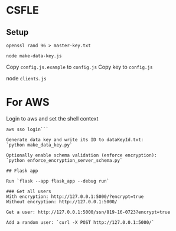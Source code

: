 # CSFLE

## Setup

`openssl rand 96 > master-key.txt`

`node make-data-key.js`

Copy `config.js.example` to `config.js`
Copy key to `config.js`

node `clients.js`





# For AWS

Login to aws and set the shell context
```export AWS_PROFILE=SA
aws sso login```

Generate data key and write its ID to dataKeyId.txt:
`python make_data_key.py`

Optionally enable schema validation (enforce encryption):
`python enforce_encryption_server_schema.py`

## Flask app

Run `flask --app flask_app --debug run`

### Get all users
With encryption: http://127.0.0.1:5000/?encrypt=true
Without encryption: http://127.0.0.1:5000/

Get a user: http://127.0.0.1:5000/ssn/819-16-0723?encrypt=true

Add a random user: `curl -X POST http://127.0.0.1:5000/`
